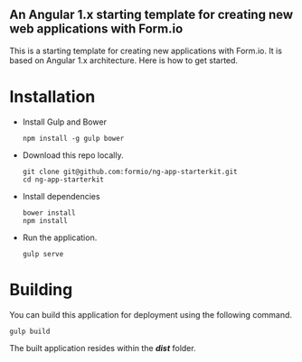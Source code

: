 An Angular 1.x starting template for creating new web applications with Form.io
----------------------------------

This is a starting template for creating new applications with Form.io. It is based on Angular 1.x architecture. Here is how to get started.

Installation
=============

- Install Gulp and Bower
 
    ```
    npm install -g gulp bower
    ```

- Download this repo locally.

    ```
    git clone git@github.com:formio/ng-app-starterkit.git
    cd ng-app-starterkit
    ```

- Install dependencies

    ```
    bower install
    npm install
    ```

- Run the application.

    ```
    gulp serve
    ```
    
Building
===============
You can build this application for deployment using the following command.

```
gulp build
```

The built application resides within the ***dist*** folder.
